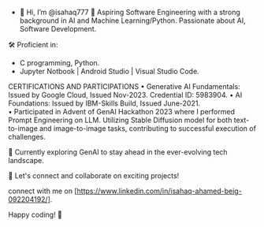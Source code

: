 - 👋 Hi, I’m @isahaq777
🚀 Aspiring Software Engineering with a strong background in AI and Machine Learning/Python. Passionate about AI, Software Development. 

🛠️ Proficient in:
- C programming, Python.
- Jupyter Notbook | Android Studio | Visual Studio Code.
  
CERTIFICATIONS AND PARTICIPATIONS 
• Generative AI Fundamentals: Issued by Google Cloud, Issued Nov-2023. Credential ID: 5983904. 
• AI Foundations: Issued by IBM-Skills Build, Issued June-2021.  
• Participated in Advent of GenAI Hackathon 2023 where I performed Prompt Engineering on LLM. Utilizing Stable Diffusion model for both text-to-image and image-to-image tasks, contributing to successful execution of challenges. 

🌱 Currently exploring GenAI to stay ahead in the ever-evolving tech landscape.

💬 Let's connect and collaborate on exciting projects!

connect with me on [https://www.linkedin.com/in/isahaq-ahamed-beig-092204192/].

Happy coding! 🚀

<!---
isahaq777/isahaq777 is a ✨ special ✨ repository because its `README.md` (this file) appears on your GitHub profile.
You can click the Preview link to take a look at your changes.
--->
